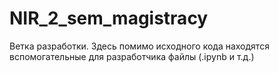 # NIR_2_sem_magistracy

Ветка разработки. Здесь помимо исходного кода находятся вспомогательные для разработчика файлы (.ipynb и т.д.)
